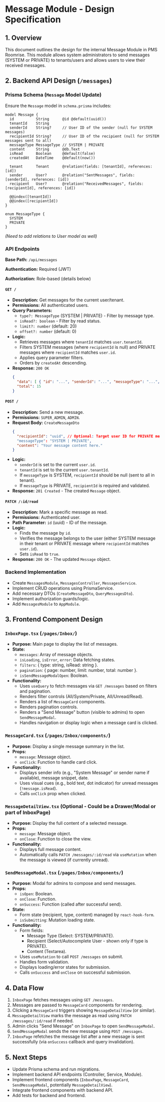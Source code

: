 # Message Module - Design Specification

## 1. Overview

This document outlines the design for the internal Message Module in PMS Roomrise. This module allows system administrators to send messages (SYSTEM or PRIVATE) to tenants/users and allows users to view their received messages.

## 2. Backend API Design (`/messages`)

### Prisma Schema (`Message` Model Update)

Ensure the `Message` model in `schema.prisma` includes:

```prisma
model Message {
  id          String      @id @default(uuid())
  tenantId    String
  senderId    String?     // User ID of the sender (null for SYSTEM messages)
  recipientId String?     // User ID of the recipient (null for SYSTEM messages sent to all)
  messageType MessageType // SYSTEM | PRIVATE
  content     String      @db.Text
  isRead      Boolean     @default(false)
  createdAt   DateTime    @default(now())

  tenant      Tenant      @relation(fields: [tenantId], references: [id])
  sender      User?       @relation("SentMessages", fields: [senderId], references: [id])
  recipient   User?       @relation("ReceivedMessages", fields: [recipientId], references: [id])

  @@index([tenantId])
  @@index([recipientId])
}

enum MessageType {
  SYSTEM
  PRIVATE
}
```
*(Need to add relations to User model as well)*

### API Endpoints

**Base Path:** `/api/messages`

**Authentication:** Required (JWT)

**Authorization:** Role-based (details below)

#### `GET /`

- **Description:** Get messages for the current user/tenant.
- **Permissions:** All authenticated users.
- **Query Parameters:**
  - `type?: MessageType` (SYSTEM | PRIVATE) - Filter by message type.
  - `isRead?: boolean` - Filter by read status.
  - `limit?: number` (default: 20)
  - `offset?: number` (default: 0)
- **Logic:**
  - Retrieves messages where `tenantId` matches `user.tenantId`.
  - Filters SYSTEM messages (where `recipientId` is null) and PRIVATE messages where `recipientId` matches `user.id`.
  - Applies query parameter filters.
  - Orders by `createdAt` descending.
- **Response:** `200 OK`
  ```json
  {
    "data": [ { "id": "...", "senderId": "...", "messageType": "...", "content": "...", "isRead": false, "createdAt": "..." } ],
    "total": 15
  }
  ```

#### `POST /`

- **Description:** Send a new message.
- **Permissions:** `SUPER_ADMIN`, `ADMIN`.
- **Request Body:** `CreateMessageDto`
  ```json
  {
    "recipientId": "uuid", // Optional: Target user ID for PRIVATE message
    "messageType": "SYSTEM | PRIVATE",
    "content": "Your message content here."
  }
  ```
- **Logic:**
  - `senderId` is set to the current `user.id`.
  - `tenantId` is set to the current `user.tenantId`.
  - If `messageType` is SYSTEM, `recipientId` should be null (sent to all in tenant).
  - If `messageType` is PRIVATE, `recipientId` is required and validated.
- **Response:** `201 Created` - The created `Message` object.

#### `PATCH /:id/read`

- **Description:** Mark a specific message as read.
- **Permissions:** Authenticated user.
- **Path Parameter:** `id` (uuid) - ID of the message.
- **Logic:**
  - Finds the message by `id`.
  - Verifies the message belongs to the user (either SYSTEM message in their tenant or PRIVATE message where `recipientId` matches `user.id`).
  - Sets `isRead` to `true`.
- **Response:** `200 OK` - The updated `Message` object.

### Backend Implementation

- Create `MessagesModule`, `MessagesController`, `MessagesService`.
- Implement CRUD operations using PrismaService.
- Add necessary DTOs (`CreateMessageDto`, `QueryMessagesDto`).
- Implement authorization guards/logic.
- Add `MessagesModule` to `AppModule`.

## 3. Frontend Component Design

### `InboxPage.tsx` (`/pages/Inbox/`)

- **Purpose:** Main page to display the list of messages.
- **State:**
  - `messages`: Array of message objects.
  - `isLoading`, `isError`, `error`: Data fetching states.
  - `filters`: { type: string, isRead: string }.
  - `pagination`: { page: number, limit: number, total: number }.
  - `isSendMessageModalOpen`: Boolean.
- **Functionality:**
  - Uses `useQuery` to fetch messages via `GET /messages` based on filters and pagination.
  - Renders filter controls (All/System/Private, All/Unread/Read).
  - Renders a list of `MessageCard` components.
  - Renders pagination controls.
  - Renders a "Send Message" button (visible to admins) to open `SendMessageModal`.
  - Handles navigation or display logic when a message card is clicked.

### `MessageCard.tsx` (`/pages/Inbox/components/`)

- **Purpose:** Display a single message summary in the list.
- **Props:**
  - `message`: Message object.
  - `onClick`: Function to handle card click.
- **Functionality:**
  - Displays sender info (e.g., "System Message" or sender name if available), message snippet, date.
  - Uses visual cues (e.g., bold text, dot indicator) for unread messages (`!message.isRead`).
  - Calls `onClick` prop when clicked.

### `MessageDetailView.tsx` (Optional - Could be a Drawer/Modal or part of InboxPage)

- **Purpose:** Display the full content of a selected message.
- **Props:**
  - `message`: Message object.
  - `onClose`: Function to close the view.
- **Functionality:**
  - Displays full message content.
  - Automatically calls `PATCH /messages/:id/read` via `useMutation` when the message is viewed (if currently unread).

### `SendMessageModal.tsx` (`/pages/Inbox/components/`)

- **Purpose:** Modal for admins to compose and send messages.
- **Props:**
  - `isOpen`: Boolean.
  - `onClose`: Function.
  - `onSuccess`: Function (called after successful send).
- **State:**
  - Form state (recipient, type, content) managed by `react-hook-form`.
  - `isSubmitting`: Mutation loading state.
- **Functionality:**
  - Form fields:
    - Message Type (Select: SYSTEM/PRIVATE).
    - Recipient (Select/Autocomplete User - shown only if type is PRIVATE).
    - Content (Textarea).
  - Uses `useMutation` to call `POST /messages` on submit.
  - Handles form validation.
  - Displays loading/error states for submission.
  - Calls `onSuccess` and `onClose` on successful submission.

## 4. Data Flow

1.  `InboxPage` fetches messages using `GET /messages`.
2.  Messages are passed to `MessageCard` components for rendering.
3.  Clicking a `MessageCard` triggers showing `MessageDetailView` (or similar).
4.  `MessageDetailView` marks the message as read using `PATCH /messages/:id/read` if needed.
5.  Admin clicks "Send Message" on `InboxPage` to open `SendMessageModal`.
6.  `SendMessageModal` sends the new message using `POST /messages`.
7.  `InboxPage` refetches the message list after a new message is sent successfully (via `onSuccess` callback and query invalidation).

## 5. Next Steps

- Update Prisma schema and run migrations.
- Implement backend API endpoints (Controller, Service, Module).
- Implement frontend components (`InboxPage`, `MessageCard`, `SendMessageModal`, potentially `MessageDetailView`).
- Integrate frontend components with backend API.
- Add tests for backend and frontend.
